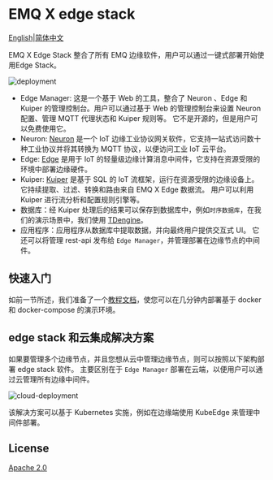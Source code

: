 # EMQ X edge stack
[English](README.MD)|[简体中文](README-CN.MD)

EMQ X Edge Stack 整合了所有 EMQ 边缘软件，用户可以通过一键式部署开始使用Edge Stack。

![deployment](D:/emqx/edge-stack/resources/deployment.png)

- Edge Manager: 这是一个基于 Web 的工具，整合了 Neuron 、Edge 和 Kuiper 的管理控制台。用户可以通过基于 Web 的管理控制台来设置 Neuron 配置、管理 MQTT 代理状态和 Kuiper 规则等。 它不是开源的，但是用户可以免费使用它。
- Neuron: [Neuron](https://www.emqx.io/products/neuron) 是一个 IoT 边缘工业协议网关软件，它支持一站式访问数十种工业协议并将其转换为 MQTT 协议，以便访问工业 IoT 云平台。
- Edge: [Edge](https://www.emqx.io/products/edge) 是用于 IoT 的轻量级边缘计算消息中间件，它支持在资源受限的环境中部署边缘硬件。
- Kuiper: [Kuiper](https://www.emqx.io/products/kuiper) 是基于 SQL 的 IoT 流框架，运行在资源受限的边缘设备上。 它持续提取、过滤、转换和路由来自 EMQ X Edge 数据流。 用户可以利用 Kuiper 进行流分析和配置规则引擎等。
- 数据库：经 Kuiper 处理后的结果可以保存到数据库中，例如`时序数据库`，在我们的演示场景中，我们使用 [TDengine](https://www.taosdata.com/)。
- 应用程序：应用程序从数据库中提取数据，并向最终用户提供交互式 UI。 它还可以将管理 rest-api 发布给 `Edge Manager`，并管理部署在边缘节点的中间件。

## 快速入门

如前一节所述，我们准备了一个[教程文档](developer-scripts/README.md)，使您可以在几分钟内部署基于 docker 和  docker-compose 的演示环境。

## edge stack 和云集成解决方案

如果要管理多个边缘节点，并且您想从云中管理边缘节点，则可以按照以下架构部署 edge stack 软件。 主要区别在于 `Edge Manager` 部署在云端，以便用户可以通过云管理所有边缘中间件。

![cloud-deployment](D:/emqx/edge-stack/resources/cloud-deployment.png)

该解决方案可以基于 Kubernetes 实施，例如在边缘端使用 KubeEdge 来管理中间件部署。

## License



[Apache 2.0](LICENSE)